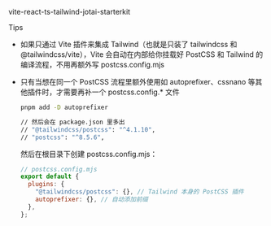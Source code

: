 vite-react-ts-tailwind-jotai-starterkit

Tips

- 如果只通过 Vite 插件来集成 Tailwind（也就是只装了 tailwindcss 和 @tailwindcss/vite），Vite 会自动在内部给你挂载好 PostCSS 和 Tailwind 的编译流程，不用再额外写 postcss.config.mjs
- 只有当想在同一个 PostCSS 流程里额外使用如 autoprefixer、cssnano 等其他插件时，才需要再补一个 postcss.config.\* 文件

  ```bash
  pnpm add -D autoprefixer

  // 然后会在 package.json 里多出
  // "@tailwindcss/postcss": "^4.1.10",
  // "postcss": "^8.5.6",
  ```

  然后在根目录下创建 postcss.config.mjs：

  ```js
  // postcss.config.mjs
  export default {
    plugins: {
      "@tailwindcss/postcss": {}, // Tailwind 本身的 PostCSS 插件
      autoprefixer: {}, // 自动添加前缀
    },
  };
  ```
